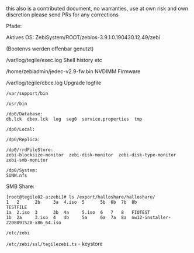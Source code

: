 this also is a contributed document, no warranties, use at own risk and own discretion
please send PRs for any corrections

Pfade:


Aktives OS:
ZebiSystem/ROOT/zebios-3.9.1.0.190430.12.49/zebi 

(Bootenvs werden offenbar genutzt)


/var/log/tegile/exec.log
Shell  history etc


/home/zebiadmin/jedec-v2.9-fw.bin
NVDIMM Firmware

/var/log/tegile/cbce.log
Upgrade logfile


`/var/support/bin`


`/usr/bin`



```
/dp0/Database:
db.lck  dbex.lck  log  seg0  service.properties  tmp

/dp0/Local:

/dp0/Replica:

/dp0/rrdFileStore:
zebi-blocksize-monitor  zebi-disk-monitor  zebi-disk-type-monitor  zebi-smb-monitor

/dp0/System:
SUNW.nfs

```


SMB Share:

```
[root@tegile02-a:zebi]# ls /export/halloshare/halloshare/
1   2      2b     3a  4.iso  5      5b  6b  7b  8b                                    TESTFILE
1a  2.iso  3      3b  4a     5.iso  6   7   8   FIOTEST
1b  2a     3.iso  4   4b     5a     6a  7a  8a  nw12-installer-2208091520-x86_64.iso
```



`/etc/zebi`


`/etc/zebi/ssl/tegilezebi.ts` - keystore
